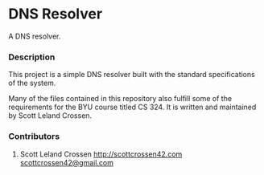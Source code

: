 # DNS Resolver

A DNS resolver.

### Description

This project is a simple DNS resolver built with the standard specifications of the system.

Many of the files contained in this repository also fulfill some of the requirements for the BYU course titled CS 324.
It is written and maintained by Scott Leland Crossen.

### Contributors

1. Scott Leland Crossen
<http://scottcrossen42.com>
<scottcrossen42@gmail.com>
